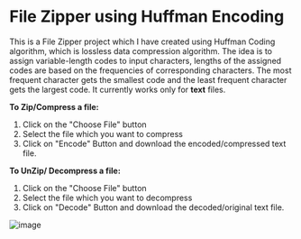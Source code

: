 # File Zipper using Huffman Encoding
This is a File Zipper project which I have created using Huffman Coding algorithm, which is lossless data compression algorithm. The idea is to assign variable-length codes to input characters, lengths of the assigned codes are based on the frequencies of corresponding characters. The most frequent character gets the smallest code and the least frequent character gets the largest code.
It currently works only for **text** files.

**To Zip/Compress a file:**
1. Click on the "Choose File" button
2. Select the file which you want to compress
3. Click on "Encode" Button and download the encoded/compressed text file.

**To UnZip/ Decompress a file:**
1. Click on the "Choose File" button
2. Select the file which you want to decompress
3. Click on "Decode" Button and download the decoded/original text file.

![image](https://github.com/anoopjhaa/file-zippper/assets/56754327/ee2d1979-88e7-412f-b820-40e60a9f593d)
